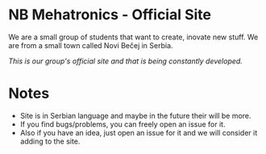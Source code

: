 # NB Mehatronics - Official Site
We are a small group of students that want to create, inovate new stuff.
We are from a small town called Novi Bečej in Serbia.

*This is our group's official site and that is being constantly developed.*

# Notes
* Site is in Serbian language and maybe in the future their will be more.
* If you find bugs/problems, you can freely open an issue for it.
* Also if you have an idea, just open an issue for it and we will consider it adding to the site.
